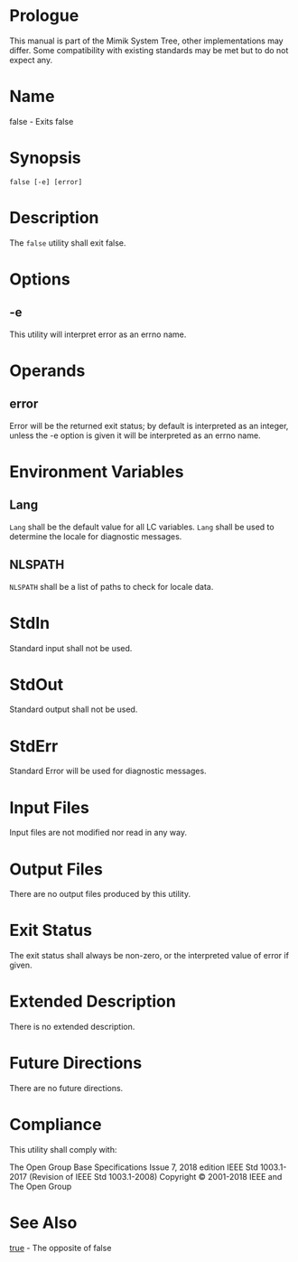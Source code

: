 # Prologue

This manual is part of the Mimik System Tree, other implementations may differ. Some compatibility with existing standards may be met but to do not expect any.


# Name

false - Exits false


# Synopsis

`false [-e] [error]`


# Description

The `false` utility shall exit false.


# Options

## -e

This utility will interpret error as an errno name.


# Operands

## error

Error will be the returned exit status; by default is interpreted as an integer, unless the -e option is given it will be interpreted as an errno name.


# Environment Variables

## Lang

`Lang` shall be the default value for all LC variables. `Lang` shall be used to determine the locale for diagnostic messages.

## NLSPATH

`NLSPATH` shall be a list of paths to check for locale data.


# StdIn

Standard input shall not be used.


# StdOut

Standard output shall not be used.


# StdErr

Standard Error will be used for diagnostic messages.


# Input Files

Input files are not modified nor read in any way.


# Output Files

There are no output files produced by this utility.


# Exit Status

The exit status shall always be non-zero, or the interpreted value of error if given.


# Extended Description

There is no extended description.


# Future Directions

There are no future directions.


# Compliance

This utility shall comply with:

The Open Group Base Specifications Issue 7, 2018 edition
IEEE Std 1003.1-2017 (Revision of IEEE Std 1003.1-2008)
Copyright © 2001-2018 IEEE and The Open Group


# See Also

[true](true.1) - The opposite of false

